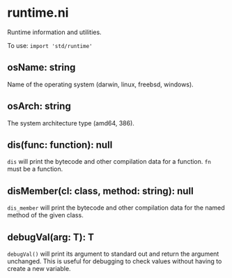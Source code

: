 # runtime.ni

Runtime information and utilities.

To use: `import 'std/runtime'`

## osName: string

Name of the operating system (darwin, linux, freebsd, windows).

## osArch: string

The system architecture type (amd64, 386).

## dis(func: function): null

`dis` will print the bytecode and other compilation data for a function. `fn`
must be a function.

## disMember(cl: class, method: string): null

`dis_member` will print the bytecode and other compilation data for the named
method of the given class.

## debugVal(arg: T): T

`debugVal()` will print its argument to standard out and return the argument unchanged.
This is useful for debugging to check values without having to create a new variable.
